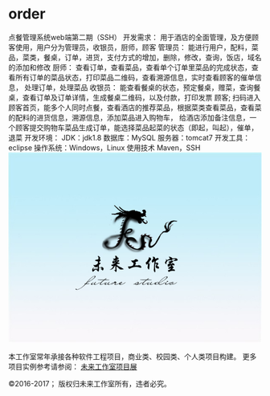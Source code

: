 # order
点餐管理系统web端第二期（SSH）
开发需求：
	用于酒店的全面管理，及方便顾客使用，用户分为管理员，收银员，厨师，顾客
	管理员：	能进行用户，配料，菜品，菜类，餐桌，订单，进货，支付方式的增加，删除，修改，查询，饭店，域名的添加和修改
	厨师：	查看订单，查看菜品，查看单个订单里菜品的完成状态，查看所有订单的菜品状态，打印菜品二维码，查看溯源信息，实时查看顾客的催单信息，
			处理订单，处理菜品
	收银员：	能查看餐桌的状态，预定餐桌，赠菜，查询餐桌，查看订单及订单详情，生成餐桌二维码，以及付款，打印发票
	顾客;	扫码进入顾客首页，能多个人同时点餐，查看酒店的推荐菜品，根据菜类查看菜品，查看菜的配料的进货信息，溯源信息，添加菜品进入购物车，
			给酒店添加备注信息，一个顾客提交购物车菜品生成订单，能选择菜品起菜的状态（即起，叫起），催单，退菜
开发环境：
	JDK：jdk1.8
	数据库：MySQL
	服务器：tomcat7
	开发工具：eclipse
	操作系统：Windows，Linux
使用技术
	Maven，SSH
![future](https://github.com/futureGroup511/OD/blob/master/futuregroup.jpg)  

本工作室常年承接各种软件工程项目，商业类、校园类、个人类项目构建。 更多项目实例参考请参阅： [未来工作室项目展](https://github.com/futureGroup511)

©2016-2017； 版权归未来工作室所有，违者必究。
